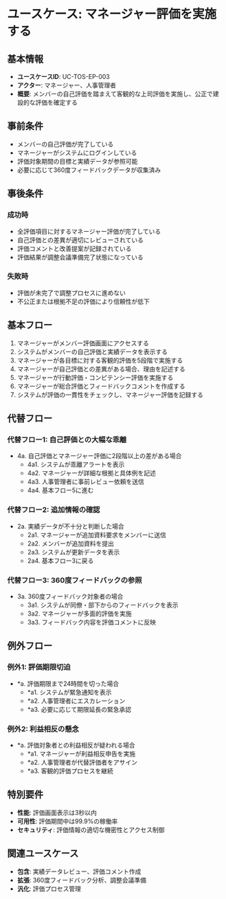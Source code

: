 # ユースケース: マネージャー評価を実施する

## 基本情報
- **ユースケースID**: UC-TOS-EP-003
- **アクター**: マネージャー、人事管理者
- **概要**: メンバーの自己評価を踏まえて客観的な上司評価を実施し、公正で建設的な評価を確定する

## 事前条件
- メンバーの自己評価が完了している
- マネージャーがシステムにログインしている
- 評価対象期間の目標と実績データが参照可能
- 必要に応じて360度フィードバックデータが収集済み

## 事後条件
### 成功時
- 全評価項目に対するマネージャー評価が完了している
- 自己評価との差異が適切にレビューされている
- 評価コメントと改善提案が記録されている
- 評価結果が調整会議準備完了状態になっている

### 失敗時
- 評価が未完了で調整プロセスに進めない
- 不公正または根拠不足の評価により信頼性が低下

## 基本フロー
1. マネージャーがメンバー評価画面にアクセスする
2. システムがメンバーの自己評価と実績データを表示する
3. マネージャーが各目標に対する客観的評価を5段階で実施する
4. マネージャーが自己評価との差異がある場合、理由を記述する
5. マネージャーが行動評価・コンピテンシー評価を実施する
6. マネージャーが総合評価とフィードバックコメントを作成する
7. システムが評価の一貫性をチェックし、マネージャー評価を記録する

## 代替フロー
### 代替フロー1: 自己評価との大幅な乖離
- 4a. 自己評価とマネージャー評価に2段階以上の差がある場合
  - 4a1. システムが乖離アラートを表示
  - 4a2. マネージャーが詳細な根拠と具体例を記述
  - 4a3. 人事管理者に事前レビュー依頼を送信
  - 4a4. 基本フロー5に進む

### 代替フロー2: 追加情報の確認
- 2a. 実績データが不十分と判断した場合
  - 2a1. マネージャーが追加資料要求をメンバーに送信
  - 2a2. メンバーが追加資料を提出
  - 2a3. システムが更新データを表示
  - 2a4. 基本フロー3に戻る

### 代替フロー3: 360度フィードバックの参照
- 3a. 360度フィードバック対象者の場合
  - 3a1. システムが同僚・部下からのフィードバックを表示
  - 3a2. マネージャーが多面的評価を実施
  - 3a3. フィードバック内容を評価コメントに反映

## 例外フロー
### 例外1: 評価期限切迫
- *a. 評価期限まで24時間を切った場合
  - *a1. システムが緊急通知を表示
  - *a2. 人事管理者にエスカレーション
  - *a3. 必要に応じて期限延長の緊急承認

### 例外2: 利益相反の懸念
- *a. 評価対象者との利益相反が疑われる場合
  - *a1. マネージャーが利益相反申告を実施
  - *a2. 人事管理者が代替評価者をアサイン
  - *a3. 客観的評価プロセスを継続

## 特別要件
- **性能**: 評価画面表示は3秒以内
- **可用性**: 評価期間中は99.9%の稼働率
- **セキュリティ**: 評価情報の適切な機密性とアクセス制御

## 関連ユースケース
- **包含**: 実績データレビュー、評価コメント作成
- **拡張**: 360度フィードバック分析、調整会議準備
- **汎化**: 評価プロセス管理